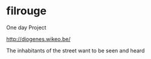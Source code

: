 # filrouge

One day Project 

http://diogenes.wikeo.be/

The inhabitants of the street want to be seen and heard

